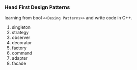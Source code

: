 ### Head First Design Patterns

learning from bool ```<<Desing Patterns>>``` and write code in C++.

1. singleton
2. strategy
3. observer
4. decorator
5. factory
6. command
7. adapter
8. facade 
